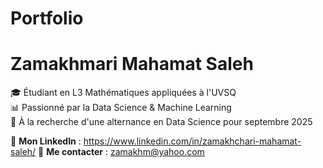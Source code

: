 # Portfolio

# Zamakhmari Mahamat Saleh  
🎓 Étudiant en L3 Mathématiques appliquées à l'UVSQ  
📊 Passionné par la Data Science & Machine Learning  
📌 À la recherche d'une alternance en Data Science pour septembre 2025  

🔗 **Mon LinkedIn** : https://www.linkedin.com/in/zamakhchari-mahamat-saleh/
📩 **Me contacter** : zamakhm@yahoo.com  
